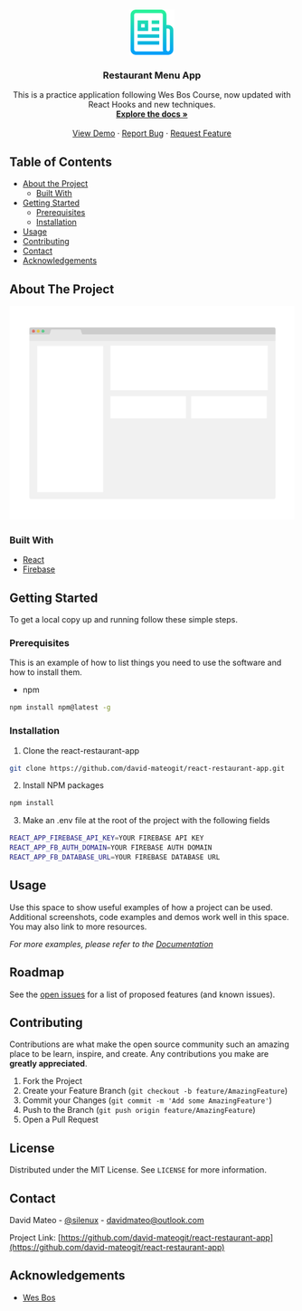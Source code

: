 <br />
<p align="center">
  <a href="https://github.com/david-mateogit/react-restaurant-app">
    <img src="images/logo.png" alt="Logo" width="80" height="80">
  </a>

  <h3 align="center">Restaurant Menu App</h3>

  <p align="center">
    This is a practice application following Wes Bos Course, now updated with React Hooks and new techniques.
    <br />
    <a href="https://github.com/david-mateogit/react-restaurant-app"><strong>Explore the docs »</strong></a>
    <br />
    <br />
    <a href="https://github.com/david-mateogit/react-restaurant-app">View Demo</a>
    ·
    <a href="https://github.com/david-mateogit/react-restaurant-app/issues">Report Bug</a>
    ·
    <a href="https://github.com/david-mateogit/react-restaurant-app/issues">Request Feature</a>
  </p>
</p>

<!-- TABLE OF CONTENTS -->

## Table of Contents

- [About the Project](#about-the-project)
  - [Built With](#built-with)
- [Getting Started](#getting-started)
  - [Prerequisites](#prerequisites)
  - [Installation](#installation)
- [Usage](#usage)
- [Contributing](#contributing)
- [Contact](#contact)
- [Acknowledgements](#acknowledgements)

<!-- ABOUT THE PROJECT -->

## About The Project

[![Restaurant Menu React App][product-screenshot]](https://example.com)

### Built With

- [React](https://github.com/facebook/react)
- [Firebase](https://firebase.google.com/)

<!-- GETTING STARTED -->

## Getting Started

To get a local copy up and running follow these simple steps.

### Prerequisites

This is an example of how to list things you need to use the software and how to install them.

- npm

```sh
npm install npm@latest -g
```

### Installation

1. Clone the react-restaurant-app

```sh
git clone https://github.com/david-mateogit/react-restaurant-app.git
```

2. Install NPM packages

```sh
npm install
```

3. Make an .env file at the root of the project with the following fields

```sh
REACT_APP_FIREBASE_API_KEY=YOUR FIREBASE API KEY
REACT_APP_FB_AUTH_DOMAIN=YOUR FIREBASE AUTH DOMAIN
REACT_APP_FB_DATABASE_URL=YOUR FIREBASE DATABASE URL
```

<!-- USAGE EXAMPLES -->

## Usage

Use this space to show useful examples of how a project can be used. Additional screenshots, code examples and demos work well in this space. You may also link to more resources.

_For more examples, please refer to the [Documentation](https://example.com)_

<!-- ROADMAP -->

## Roadmap

See the [open issues](https://github.com/david-mateogit/react-restaurant-app/issues) for a list of proposed features (and known issues).

<!-- CONTRIBUTING -->

## Contributing

Contributions are what make the open source community such an amazing place to be learn, inspire, and create. Any contributions you make are **greatly appreciated**.

1. Fork the Project
2. Create your Feature Branch (`git checkout -b feature/AmazingFeature`)
3. Commit your Changes (`git commit -m 'Add some AmazingFeature'`)
4. Push to the Branch (`git push origin feature/AmazingFeature`)
5. Open a Pull Request

<!-- LICENSE -->

## License

Distributed under the MIT License. See `LICENSE` for more information.

<!-- CONTACT -->

## Contact

David Mateo - [@silenux](https://twitter.com/silenux) - davidmateo@outlook.com

Project Link: [https://github.com/david-mateogit/react-restaurant-app](https://github.com/david-mateogit/react-restaurant-app)

<!-- ACKNOWLEDGEMENTS -->

## Acknowledgements

- [Wes Bos](https://twitter.com/wesbos)

[product-screenshot]: images/screenshot.png
